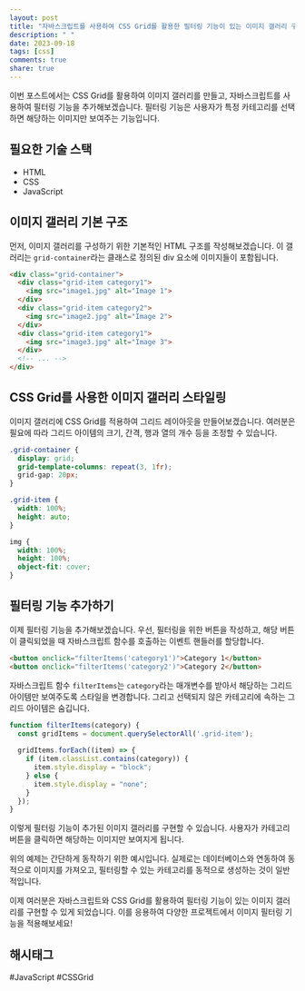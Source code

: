 ```yaml
---
layout: post
title: "자바스크립트를 사용하여 CSS Grid를 활용한 필터링 기능이 있는 이미지 갤러리 구현하기"
description: " "
date: 2023-09-18
tags: [css]
comments: true
share: true
---
```


이번 포스트에서는 CSS Grid를 활용하여 이미지 갤러리를 만들고, 자바스크립트를 사용하여 필터링 기능을 추가해보겠습니다. 필터링 기능은 사용자가 특정 카테고리를 선택하면 해당하는 이미지만 보여주는 기능입니다.

## 필요한 기술 스택

- HTML
- CSS
- JavaScript

## 이미지 갤러리 기본 구조

먼저, 이미지 갤러리를 구성하기 위한 기본적인 HTML 구조를 작성해보겠습니다. 이 갤러리는 `grid-container`라는 클래스로 정의된 div 요소에 이미지들이 포함됩니다.

```html
<div class="grid-container">
  <div class="grid-item category1">
    <img src="image1.jpg" alt="Image 1">
  </div>
  <div class="grid-item category2">
    <img src="image2.jpg" alt="Image 2">
  </div>
  <div class="grid-item category1">
    <img src="image3.jpg" alt="Image 3">
  </div>
  <!-- ... -->
</div>
```

## CSS Grid를 사용한 이미지 갤러리 스타일링

이미지 갤러리에 CSS Grid를 적용하여 그리드 레이아웃을 만들어보겠습니다. 여러분은 필요에 따라 그리드 아이템의 크기, 간격, 행과 열의 개수 등을 조정할 수 있습니다.

```css
.grid-container {
  display: grid;
  grid-template-columns: repeat(3, 1fr);
  grid-gap: 20px;
}

.grid-item {
  width: 100%;
  height: auto;
}

img {
  width: 100%;
  height: 100%;
  object-fit: cover;
}
```

## 필터링 기능 추가하기

이제 필터링 기능을 추가해보겠습니다. 우선, 필터링을 위한 버튼을 작성하고, 해당 버튼이 클릭되었을 때 자바스크립트 함수를 호출하는 이벤트 핸들러를 할당합니다.

```html
<button onclick="filterItems('category1')">Category 1</button>
<button onclick="filterItems('category2')">Category 2</button>
```

자바스크립트 함수 `filterItems`는 `category`라는 매개변수를 받아서 해당하는 그리드 아이템만 보여주도록 스타일을 변경합니다. 그리고 선택되지 않은 카테고리에 속하는 그리드 아이템은 숨깁니다.

```javascript
function filterItems(category) {
  const gridItems = document.querySelectorAll('.grid-item');
  
  gridItems.forEach((item) => {
    if (item.classList.contains(category)) {
      item.style.display = "block";
    } else {
      item.style.display = "none";
    }
  });
}
```

이렇게 필터링 기능이 추가된 이미지 갤러리를 구현할 수 있습니다. 사용자가 카테고리 버튼을 클릭하면 해당하는 이미지만 보여지게 됩니다.

위의 예제는 간단하게 동작하기 위한 예시입니다. 실제로는 데이터베이스와 연동하여 동적으로 이미지를 가져오고, 필터링할 수 있는 카테고리를 동적으로 생성하는 것이 일반적입니다.

이제 여러분은 자바스크립트와 CSS Grid를 활용하여 필터링 기능이 있는 이미지 갤러리를 구현할 수 있게 되었습니다. 이를 응용하여 다양한 프로젝트에서 이미지 필터링 기능을 적용해보세요!

## 해시태그

#JavaScript #CSSGrid